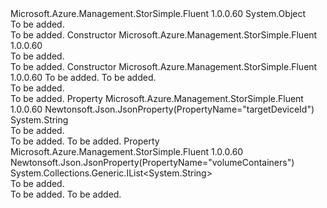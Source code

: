 <Type Name="FailoverRequestInner" FullName="Microsoft.Azure.Management.StorSimple.Fluent.Models.FailoverRequestInner">
  <TypeSignature Language="C#" Value="public class FailoverRequestInner" />
  <TypeSignature Language="ILAsm" Value=".class public auto ansi beforefieldinit FailoverRequestInner extends System.Object" />
  <TypeSignature Language="DocId" Value="T:Microsoft.Azure.Management.StorSimple.Fluent.Models.FailoverRequestInner" />
  <TypeSignature Language="VB.NET" Value="Public Class FailoverRequestInner" />
  <TypeSignature Language="F#" Value="type FailoverRequestInner = class" />
  <AssemblyInfo>
    <AssemblyName>Microsoft.Azure.Management.StorSimple.Fluent</AssemblyName>
    <AssemblyVersion>1.0.0.60</AssemblyVersion>
  </AssemblyInfo>
  <Base>
    <BaseTypeName>System.Object</BaseTypeName>
  </Base>
  <Interfaces />
  <Docs>
    <summary>To be added.</summary>
    <remarks>To be added.</remarks>
  </Docs>
  <Members>
    <Member MemberName=".ctor">
      <MemberSignature Language="C#" Value="public FailoverRequestInner ();" />
      <MemberSignature Language="ILAsm" Value=".method public hidebysig specialname rtspecialname instance void .ctor() cil managed" />
      <MemberSignature Language="DocId" Value="M:Microsoft.Azure.Management.StorSimple.Fluent.Models.FailoverRequestInner.#ctor" />
      <MemberSignature Language="VB.NET" Value="Public Sub New ()" />
      <MemberType>Constructor</MemberType>
      <AssemblyInfo>
        <AssemblyName>Microsoft.Azure.Management.StorSimple.Fluent</AssemblyName>
        <AssemblyVersion>1.0.0.60</AssemblyVersion>
      </AssemblyInfo>
      <Parameters />
      <Docs>
        <summary>To be added.</summary>
        <remarks>To be added.</remarks>
      </Docs>
    </Member>
    <Member MemberName=".ctor">
      <MemberSignature Language="C#" Value="public FailoverRequestInner (string targetDeviceId = null, System.Collections.Generic.IList&lt;string&gt; volumeContainers = null);" />
      <MemberSignature Language="ILAsm" Value=".method public hidebysig specialname rtspecialname instance void .ctor(string targetDeviceId, class System.Collections.Generic.IList`1&lt;string&gt; volumeContainers) cil managed" />
      <MemberSignature Language="DocId" Value="M:Microsoft.Azure.Management.StorSimple.Fluent.Models.FailoverRequestInner.#ctor(System.String,System.Collections.Generic.IList{System.String})" />
      <MemberSignature Language="VB.NET" Value="Public Sub New (Optional targetDeviceId As String = null, Optional volumeContainers As IList(Of String) = null)" />
      <MemberSignature Language="F#" Value="new Microsoft.Azure.Management.StorSimple.Fluent.Models.FailoverRequestInner : string * System.Collections.Generic.IList&lt;string&gt; -&gt; Microsoft.Azure.Management.StorSimple.Fluent.Models.FailoverRequestInner" Usage="new Microsoft.Azure.Management.StorSimple.Fluent.Models.FailoverRequestInner (targetDeviceId, volumeContainers)" />
      <MemberType>Constructor</MemberType>
      <AssemblyInfo>
        <AssemblyName>Microsoft.Azure.Management.StorSimple.Fluent</AssemblyName>
        <AssemblyVersion>1.0.0.60</AssemblyVersion>
      </AssemblyInfo>
      <Parameters>
        <Parameter Name="targetDeviceId" Type="System.String" />
        <Parameter Name="volumeContainers" Type="System.Collections.Generic.IList&lt;System.String&gt;" />
      </Parameters>
      <Docs>
        <param name="targetDeviceId">To be added.</param>
        <param name="volumeContainers">To be added.</param>
        <summary>To be added.</summary>
        <remarks>To be added.</remarks>
      </Docs>
    </Member>
    <Member MemberName="TargetDeviceId">
      <MemberSignature Language="C#" Value="public string TargetDeviceId { get; set; }" />
      <MemberSignature Language="ILAsm" Value=".property instance string TargetDeviceId" />
      <MemberSignature Language="DocId" Value="P:Microsoft.Azure.Management.StorSimple.Fluent.Models.FailoverRequestInner.TargetDeviceId" />
      <MemberSignature Language="VB.NET" Value="Public Property TargetDeviceId As String" />
      <MemberSignature Language="F#" Value="member this.TargetDeviceId : string with get, set" Usage="Microsoft.Azure.Management.StorSimple.Fluent.Models.FailoverRequestInner.TargetDeviceId" />
      <MemberType>Property</MemberType>
      <AssemblyInfo>
        <AssemblyName>Microsoft.Azure.Management.StorSimple.Fluent</AssemblyName>
        <AssemblyVersion>1.0.0.60</AssemblyVersion>
      </AssemblyInfo>
      <Attributes>
        <Attribute>
          <AttributeName>Newtonsoft.Json.JsonProperty(PropertyName="targetDeviceId")</AttributeName>
        </Attribute>
      </Attributes>
      <ReturnValue>
        <ReturnType>System.String</ReturnType>
      </ReturnValue>
      <Docs>
        <summary>To be added.</summary>
        <value>To be added.</value>
        <remarks>To be added.</remarks>
      </Docs>
    </Member>
    <Member MemberName="VolumeContainers">
      <MemberSignature Language="C#" Value="public System.Collections.Generic.IList&lt;string&gt; VolumeContainers { get; set; }" />
      <MemberSignature Language="ILAsm" Value=".property instance class System.Collections.Generic.IList`1&lt;string&gt; VolumeContainers" />
      <MemberSignature Language="DocId" Value="P:Microsoft.Azure.Management.StorSimple.Fluent.Models.FailoverRequestInner.VolumeContainers" />
      <MemberSignature Language="VB.NET" Value="Public Property VolumeContainers As IList(Of String)" />
      <MemberSignature Language="F#" Value="member this.VolumeContainers : System.Collections.Generic.IList&lt;string&gt; with get, set" Usage="Microsoft.Azure.Management.StorSimple.Fluent.Models.FailoverRequestInner.VolumeContainers" />
      <MemberType>Property</MemberType>
      <AssemblyInfo>
        <AssemblyName>Microsoft.Azure.Management.StorSimple.Fluent</AssemblyName>
        <AssemblyVersion>1.0.0.60</AssemblyVersion>
      </AssemblyInfo>
      <Attributes>
        <Attribute>
          <AttributeName>Newtonsoft.Json.JsonProperty(PropertyName="volumeContainers")</AttributeName>
        </Attribute>
      </Attributes>
      <ReturnValue>
        <ReturnType>System.Collections.Generic.IList&lt;System.String&gt;</ReturnType>
      </ReturnValue>
      <Docs>
        <summary>To be added.</summary>
        <value>To be added.</value>
        <remarks>To be added.</remarks>
      </Docs>
    </Member>
  </Members>
</Type>